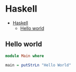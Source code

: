 # Haskell

<!--ts-->
* [Haskell](hasekll.md#haskell)
   * [Hello world](hasekll.md#hello-world)

<!-- Added by: runner, at: Mon Jul 19 11:05:09 UTC 2021 -->

<!--te-->

## Hello world
```haskell
module Main where

main = putStrLn "Hello World"
```
